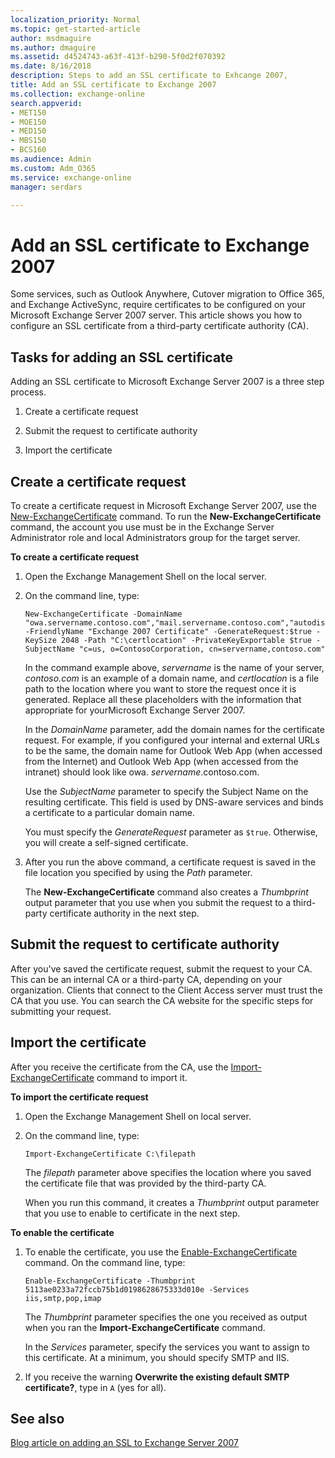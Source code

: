 ```yaml
---
localization_priority: Normal
ms.topic: get-started-article
author: msdmaguire
ms.author: dmaguire
ms.assetid: d4524743-a63f-413f-b290-5f0d2f070392
ms.date: 8/16/2018
description: Steps to add an SSL certificate to Exhcange 2007,
title: Add an SSL certificate to Exchange 2007
ms.collection: exchange-online
search.appverid:
- MET150
- MOE150
- MED150
- MBS150
- BCS160
ms.audience: Admin
ms.custom: Adm_O365
ms.service: exchange-online
manager: serdars

---
```


# Add an SSL certificate to Exchange 2007

Some services, such as Outlook Anywhere, Cutover migration to Office 365, and Exchange ActiveSync, require certificates to be configured on your Microsoft Exchange Server 2007 server. This article shows you how to configure an SSL certificate from a third-party certificate authority (CA).

## Tasks for adding an SSL certificate

Adding an SSL certificate to Microsoft Exchange Server 2007 is a three step process.

1. Create a certificate request

2. Submit the request to certificate authority

3. Import the certificate

## Create a certificate request
<a name="BK_Createrequest"> </a>

To create a certificate request in Microsoft Exchange Server 2007, use the [New-ExchangeCertificate](https://go.microsoft.com/fwlink/p/?LinkId=615756) command. To run the **New-ExchangeCertificate** command, the account you use must be in the Exchange Server Administrator role and local Administrators group for the target server.

 **To create a certificate request**

1. Open the Exchange Management Shell on the local server.

2. On the command line, type:

    ```
    New-ExchangeCertificate -DomainName "owa.servername.contoso.com","mail.servername.contoso.com","autodiscover.servername.contoso.com","sts.servername,contoso.com","oos.servername.contoso.com","mail12.servername.contoso.com","edge.servername.contoso.com" -FriendlyName "Exchange 2007 Certificate" -GenerateRequest:$true -KeySize 2048 -Path "C:\certlocation" -PrivateKeyExportable $true -SubjectName "c=us, o=ContosoCorporation, cn=servername,contoso.com"
    ```

    In the command example above, _servername_ is the name of your server, _contoso.com_ is an example of a domain name, and _certlocation_ is a file path to the location where you want to store the request once it is generated. Replace all these placeholders with the information that appropriate for yourMicrosoft Exchange Server 2007.

    In the _DomainName_ parameter, add the domain names for the certificate request. For example, if you configured your internal and external URLs to be the same, the domain name for Outlook Web App (when accessed from the Internet) and Outlook Web App (when accessed from the intranet) should look like owa. _servername_.contoso.com.

    Use the _SubjectName_ parameter to specify the Subject Name on the resulting certificate. This field is used by DNS-aware services and binds a certificate to a particular domain name.

    You must specify the _GenerateRequest_ parameter as `$true`. Otherwise, you will create a self-signed certificate.

3. After you run the above command, a certificate request is saved in the file location you specified by using the _Path_ parameter.

    The **New-ExchangeCertificate** command also creates a _Thumbprint_ output parameter that you use when you submit the request to a third-party certificate authority in the next step.

## Submit the request to certificate authority
<a name="BK_SR"> </a>

After you've saved the certificate request, submit the request to your CA. This can be an internal CA or a third-party CA, depending on your organization. Clients that connect to the Client Access server must trust the CA that you use. You can search the CA website for the specific steps for submitting your request.

## Import the certificate
<a name="BK_import"> </a>

After you receive the certificate from the CA, use the [Import-ExchangeCertificate](https://go.microsoft.com/fwlink/p/?LinkId=615769) command to import it.

 **To import the certificate request**

1. Open the Exchange Management Shell on local server.

2. On the command line, type:

    ```
    Import-ExchangeCertificate C:\filepath
    ```

    The _filepath_ parameter above specifies the location where you saved the certificate file that was provided by the third-party CA.

    When you run this command, it creates a _Thumbprint_ output parameter that you use to enable to certificate in the next step.

 **To enable the certificate**

1. To enable the certificate, you use the [Enable-ExchangeCertificate](https://go.microsoft.com/fwlink/p/?LinkId=615770) command. On the command line, type:

    ```
    Enable-ExchangeCertificate -Thumbprint 5113ae0233a72fccb75b1d0198628675333d010e -Services iis,smtp,pop,imap
    ```

    The _Thumbprint_ parameter specifies the one you received as output when you ran the **Import-ExchangeCertificate** command.

    In the _Services_ parameter, specify the services you want to assign to this certificate. At a minimum, you should specify SMTP and IIS.

2. If you receive the warning **Overwrite the existing default SMTP certificate?**, type in `A` (yes for all).

## See also
<a name="BK_import"> </a>

[Blog article on adding an SSL to Exchange Server 2007](https://go.microsoft.com/fwlink/p/?LinkId=615759)


